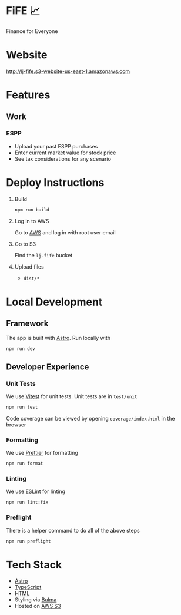 # FiFE  📈

Finance for Everyone

# Website

http://lj-fife.s3-website-us-east-1.amazonaws.com

# Features

## Work

### ESPP

- Upload your past ESPP purchases
- Enter current market value for stock price
- See tax considerations for any scenario

# Deploy Instructions

1. Build

	```bash
	npm run build
	```

1. Log in to AWS

	Go to [AWS](https://aws.com) and log in with root user email

1. Go to S3

	Find the `lj-fife` bucket

1. Upload files

	- `dist/*`

# Local Development

## Framework

The app is built with [Astro](https://astro.build/). Run locally with

```bash
npm run dev
```

## Developer Experience

### Unit Tests

We use [Vitest](https://vitest.dev/) for unit tests. Unit tests are in `test/unit`

```bash
npm run test
```

Code coverage can be viewed by opening `coverage/index.html` in the browser

### Formatting

We use [Prettier](https://prettier.io/) for formatting

```bash
npm run format
```

### Linting

We use [ESLint](https://eslint.org/) for linting

```bash
npm run lint:fix
```


### Preflight

There is a helper command to do all of the above steps

```bash
npm run preflight
```


# Tech Stack

- [Astro](https://astro.build/)
- [TypeScript](https://www.typescriptlang.org/)
- [HTML](https://developer.mozilla.org/en-US/docs/Glossary/HTML5)
- Styling via [Bulma](https://bulma.io/)
- Hosted on [AWS S3](https://docs.aws.amazon.com/AmazonS3/latest/userguide/HostingWebsiteOnS3Setup.html)